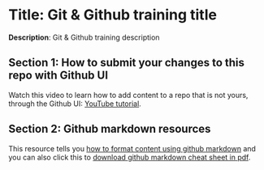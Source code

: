 # Title: Git & Github training title
**Description**: Git & Github training description

## Section 1: How to submit your changes to this repo with Github UI
Watch this video to learn how to add content to a repo that is not yours, through the Github UI: [YouTube tutorial](https://www.youtube.com/watch?v=2X1FjFqIwIY).

## Section 2: Github markdown resources
This resource tells you [how to format content using github markdown](https://gist.github.com/cuonggt/9b7d08a597b167299f0d) and you can also click this to [download github markdown cheat sheet in pdf](https://ifycode.github.io/git-github-training/markdown-cheatsheet.pdf).
